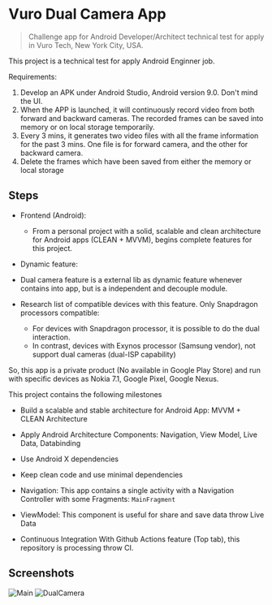 # Vuro Dual Camera App
> Challenge app for Android Developer/Architect technical test for apply in Vuro Tech, New York City, USA.

This project is a technical test for apply Android Enginner job. 

Requirements:
1. Develop an APK under Android Studio, Android version 9.0. Don't mind  the UI.
2. When the APP is launched, it will continuously record video from both forward and backward cameras. The recorded frames can be saved into memory or on local storage temporarily.
3. Every 3 mins, it generates two video files with all the frame information for the past 3 mins. One file is for forward camera, and the other for backward camera.
4. Delete the frames which have been saved from either the memory or local storage

## Steps

- Frontend (Android):
  - From a personal project with a solid, scalable and clean architecture for Android apps (CLEAN + MVVM), begins complete features for this project.
  
- Dynamic feature:
 - Dual camera feature is a external lib as dynamic feature whenever contains into app, but is a independent
 and decouple module.
 - Research list of compatible devices with this feature. Only Snapdragon processors compatible:
 
   - For devices with Snapdragon processor, it is possible to do the dual interaction.
   - In contrast, devices with Exynos processor (Samsung vendor), not support dual cameras (dual-ISP capability)
   
So, this app is a private product (No available in Google Play Store) and run with specific devices as
Nokia 7.1, Google Pixel, Google Nexus.

This project contains the following milestones
 
- Build a scalable and stable architecture for Android App: MVVM + CLEAN Architecture
- Apply Android Architecture Components: Navigation, View Model, Live Data, Databinding
- Use Android X dependencies
- Keep clean code and use minimal dependencies

- Navigation:
This app contains a single activity with a Navigation Controller with some Fragments: `MainFragment`

- ViewModel:
This component is useful for share and save data throw Live Data

- Continuous Integration
With Github Actions feature (Top tab), this repository is processing throw CI.

## Screenshots

![Main](https://raw.githubusercontent.com/anibalbastiass/android.vuro.dualcamera/feature/upload_video_dummy_demo/art/device-2020-02-09-112146.png) ![DualCamera](https://raw.githubusercontent.com/anibalbastiass/android.vuro.dualcamera/feature/upload_video_dummy_demo/art/device-2020-02-09-112350.png)
